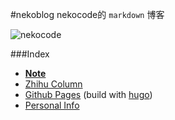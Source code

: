 #nekoblog
nekocode的 `markdown` 博客

![nekocode](http://git.oschina.net/uploads/images/2015/0511/224233_643a775d_8742.png "nekocode")

###Index
- **[Note](Note.md)**
- [Zhihu Column](http://zhuanlan.zhihu.com/kotandroid)
- [Github Pages](http://nekocode.github.io/) (build with [hugo](hugo_blog))
- [Personal Info](PersonalInfo.md)
